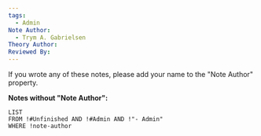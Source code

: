 ```yaml
---
tags:
  - Admin
Note Author:
  - Trym A. Gabrielsen
Theory Author: 
Reviewed By:
---
```

If you wrote any of these notes, please add your name to the "Note Author" property.

**Notes without "Note Author":**
```dataview
LIST
FROM !#Unfinished AND !#Admin AND !"- Admin"
WHERE !note-author
```
